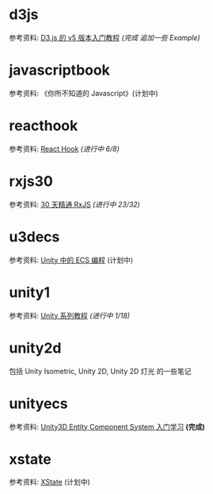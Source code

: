 # d3js

参考资料: [D3.js 的 v5 版本入门教程](https://blog.csdn.net/qq_34414916/article/details/80026029) _(完成 追加一些 Example)_

# javascriptbook

参考资料: 《你所不知道的 Javascript》(计划中)

# reacthook

参考资料: [React Hook](https://react.docschina.org/docs/hooks-overview.html) _(进行中 6/8)_

# rxjs30

参考资料: [30 天精通 RxJS](https://blog.jerry-hong.com/series/rxjs/) _(进行中 23/32)_

# u3decs

参考资料: [Unity 中的 ECS 编程](https://blog.csdn.net/andrewfan/category_8967683.html) (计划中)

# unity1

参考资料: [Unity 系列教程](https://www.yuque.com/henjihenguanjian/technicalarticles/dsoxgs) _(进行中 1/18)_

# unity2d

包括 Unity Isometric, Unity 2D, Unity 2D 灯光 的一些笔记

# unityecs

参考资料: [Unity3D Entity Component System 入门学习](https://blog.csdn.net/u012632851/category_7034956.html) **(完成)**

# xstate

参考资料: [XState](https://blog.jerry-hong.com/posts/xstate-introduction/) (计划中)
